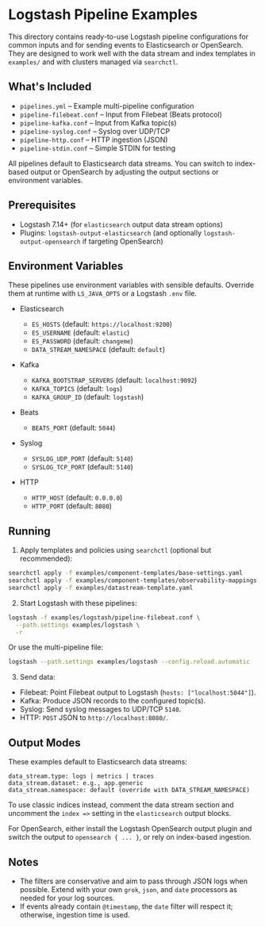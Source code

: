 # Logstash Pipeline Examples

This directory contains ready-to-use Logstash pipeline configurations for common inputs and for sending events to Elasticsearch or OpenSearch. They are designed to work well with the data stream and index templates in `examples/` and with clusters managed via `searchctl`.

## What's Included

- `pipelines.yml` – Example multi-pipeline configuration
- `pipeline-filebeat.conf` – Input from Filebeat (Beats protocol)
- `pipeline-kafka.conf` – Input from Kafka topic(s)
- `pipeline-syslog.conf` – Syslog over UDP/TCP
- `pipeline-http.conf` – HTTP ingestion (JSON)
- `pipeline-stdin.conf` – Simple STDIN for testing

All pipelines default to Elasticsearch data streams. You can switch to index-based output or OpenSearch by adjusting the output sections or environment variables.

## Prerequisites

- Logstash 7.14+ (for `elasticsearch` output data stream options)
- Plugins: `logstash-output-elasticsearch` (and optionally `logstash-output-opensearch` if targeting OpenSearch)

## Environment Variables

These pipelines use environment variables with sensible defaults. Override them at runtime with `LS_JAVA_OPTS` or a Logstash `.env` file.

- Elasticsearch
  - `ES_HOSTS` (default: `https://localhost:9200`)
  - `ES_USERNAME` (default: `elastic`)
  - `ES_PASSWORD` (default: `changeme`)
  - `DATA_STREAM_NAMESPACE` (default: `default`)

- Kafka
  - `KAFKA_BOOTSTRAP_SERVERS` (default: `localhost:9092`)
  - `KAFKA_TOPICS` (default: `logs`)
  - `KAFKA_GROUP_ID` (default: `logstash`)

- Beats
  - `BEATS_PORT` (default: `5044`)

- Syslog
  - `SYSLOG_UDP_PORT` (default: `5140`)
  - `SYSLOG_TCP_PORT` (default: `5140`)

- HTTP
  - `HTTP_HOST` (default: `0.0.0.0`)
  - `HTTP_PORT` (default: `8080`)

## Running

1) Apply templates and policies using `searchctl` (optional but recommended):

```bash
searchctl apply -f examples/component-templates/base-settings.yaml
searchctl apply -f examples/component-templates/observability-mappings.yaml
searchctl apply -f examples/datastream-template.yaml
```

2) Start Logstash with these pipelines:

```bash
logstash -f examples/logstash/pipeline-filebeat.conf \
  --path.settings examples/logstash \
  -r
```

Or use the multi-pipeline file:

```bash
logstash --path.settings examples/logstash --config.reload.automatic
```

3) Send data:

- Filebeat: Point Filebeat output to Logstash (`hosts: ["localhost:5044"]`).
- Kafka: Produce JSON records to the configured topic(s).
- Syslog: Send syslog messages to UDP/TCP `5140`.
- HTTP: `POST` JSON to `http://localhost:8080/`.

## Output Modes

These examples default to Elasticsearch data streams:

```text
data_stream.type: logs | metrics | traces
data_stream.dataset: e.g., app.generic
data_stream.namespace: default (override with DATA_STREAM_NAMESPACE)
```

To use classic indices instead, comment the data stream section and uncomment the `index =>` setting in the `elasticsearch` output blocks.

For OpenSearch, either install the Logstash OpenSearch output plugin and switch the output to `opensearch { ... }`, or rely on index-based ingestion.

## Notes

- The filters are conservative and aim to pass through JSON logs when possible. Extend with your own `grok`, `json`, and `date` processors as needed for your log sources.
- If events already contain `@timestamp`, the `date` filter will respect it; otherwise, ingestion time is used.


